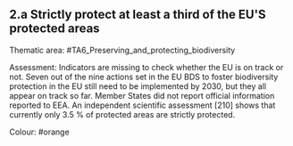 ## 2.a Strictly protect at least a third of the EU'S protected areas

Thematic area: #TA6_Preserving_and_protecting_biodiversity

Assessment: Indicators are missing to check whether the EU is on track or not. Seven out of
the nine actions set in the EU BDS to foster biodiversity protection in the EU still need to be implemented by 2030, but they all appear on track so far. Member States did not report official information reported to EEA. An independent scientific assessment [210] shows that currently only 3.5 % of protected areas are strictly protected.

Colour: #orange
